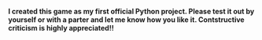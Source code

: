 
<b>I created this game as my first official Python project. Please test it out by yourself or with a parter and let me know how you like it. Contstructive criticism is highly appreciated!!</b>
